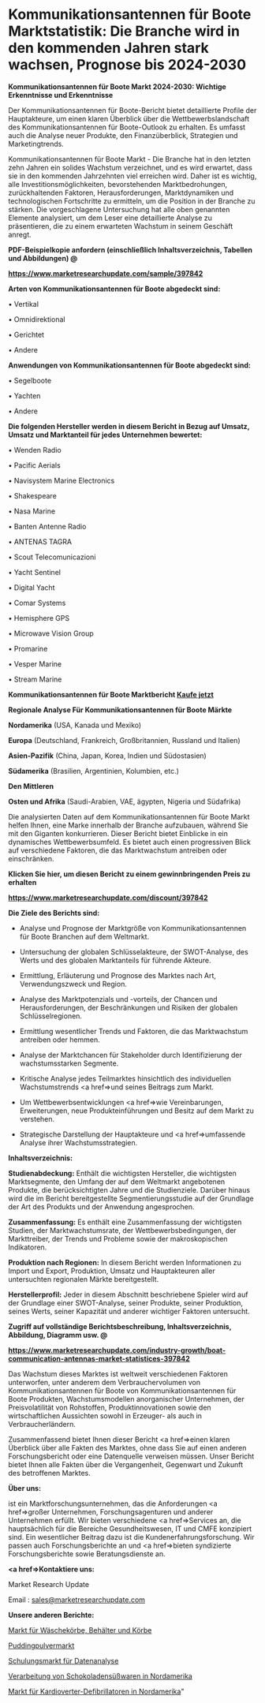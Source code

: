 # Kommunikationsantennen für Boote Marktstatistik: Die Branche wird in den kommenden Jahren stark wachsen, Prognose bis 2024-2030

<strong>Kommunikationsantennen für Boote Markt 2024-2030: Wichtige Erkenntnisse und Erkenntnisse</strong>

Der Kommunikationsantennen für Boote-Bericht bietet detaillierte Profile der Hauptakteure, um einen klaren Überblick über die Wettbewerbslandschaft des Kommunikationsantennen für Boote-Outlook zu erhalten. Es umfasst auch die Analyse neuer Produkte, den Finanzüberblick, Strategien und Marketingtrends.

Kommunikationsantennen für Boote Markt - Die Branche hat in den letzten zehn Jahren ein solides Wachstum verzeichnet, und es wird erwartet, dass sie in den kommenden Jahrzehnten viel erreichen wird. Daher ist es wichtig, alle Investitionsmöglichkeiten, bevorstehenden Marktbedrohungen, zurückhaltenden Faktoren, Herausforderungen, Marktdynamiken und technologischen Fortschritte zu ermitteln, um die Position in der Branche zu stärken. Die vorgeschlagene Untersuchung hat alle oben genannten Elemente analysiert, um dem Leser eine detaillierte Analyse zu präsentieren, die zu einem erwarteten Wachstum in seinem Geschäft anregt.



<strong><b>PDF-Beispielkopie anfordern (einschließlich Inhaltsverzeichnis, Tabellen und Abbildungen) @ </b></strong>

<strong><a href=https://www.marketresearchupdate.com/sample/397842>

<strong>https://www.marketresearchupdate.com/sample/397842</u></a></strong></strong>



<strong>Arten von Kommunikationsantennen für Boote abgedeckt sind:</strong>

• Vertikal

• Omnidirektional

• Gerichtet

• Andere



<strong>Anwendungen von Kommunikationsantennen für Boote abgedeckt sind:</strong>

• Segelboote

• Yachten

• Andere



<strong>Die folgenden Hersteller werden in diesem Bericht in Bezug auf Umsatz, Umsatz und Marktanteil für jedes Unternehmen bewertet:</strong>

• Wenden Radio

• Pacific Aerials

• Navisystem Marine Electronics

• Shakespeare

• Nasa Marine

• Banten Antenne Radio

• ANTENAS TAGRA

• Scout Telecomunicazioni

• Yacht Sentinel

• Digital Yacht

• Comar Systems

• Hemisphere GPS

• Microwave Vision Group

• Promarine

• Vesper Marine

• Stream Marine



<strong>Kommunikationsantennen für Boote Marktbericht <a href=https://www.marketresearchupdate.com/buynow/397842>Kaufe jetzt</a></strong>



<strong>Regionale Analyse Für Kommunikationsantennen für Boote Märkte</strong>



<strong>Nordamerika</strong> (USA, Kanada und Mexiko)



<strong>Europa</strong> (Deutschland, Frankreich, Großbritannien, Russland und Italien)



<strong>Asien-Pazifik</strong> (China, Japan, Korea, Indien und Südostasien)



<strong>Südamerika</strong> (Brasilien, Argentinien, Kolumbien, etc.)



<strong>Den Mittleren</strong> 

<strong>Osten und Afrika</strong> (Saudi-Arabien, VAE, ägypten, Nigeria und Südafrika)

Die analysierten Daten auf dem Kommunikationsantennen für Boote Markt helfen Ihnen, eine Marke innerhalb der Branche aufzubauen, während Sie mit den Giganten konkurrieren. Dieser Bericht bietet Einblicke in ein dynamisches Wettbewerbsumfeld. Es bietet auch einen progressiven Blick auf verschiedene Faktoren, die das Marktwachstum antreiben oder einschränken.



<strong>Klicken Sie hier, um diesen Bericht zu einem gewinnbringenden Preis zu erhalten
</strong>

<strong><a href=https://www.marketresearchupdate.com/discount/397842>https://www.marketresearchupdate.com/discount/397842</b></u></strong></a>



<strong>Die Ziele des Berichts sind:</strong>

- Analyse und Prognose der Marktgröße von Kommunikationsantennen für Boote Branchen auf dem Weltmarkt.

- Untersuchung der globalen Schlüsselakteure, der SWOT-Analyse, des Werts und des globalen Marktanteils für führende Akteure.

- Ermittlung, Erläuterung und Prognose des Marktes nach Art, Verwendungszweck und Region.

- Analyse des Marktpotenzials und -vorteils, der Chancen und Herausforderungen, der Beschränkungen und Risiken der globalen Schlüsselregionen.

- Ermittlung wesentlicher Trends und Faktoren, die das Marktwachstum antreiben oder hemmen.

- Analyse der Marktchancen für Stakeholder durch Identifizierung der wachstumsstarken Segmente.

- Kritische Analyse jedes Teilmarktes hinsichtlich des individuellen Wachstumstrends <a href=>und</a> seines Beitrags zum Markt.

- Um Wettbewerbsentwicklungen <a href=>wie</a> Vereinbarungen, Erweiterungen, neue Produkteinführungen und Besitz auf dem Markt zu verstehen.

- Strategische Darstellung der Hauptakteure und <a href=>umfas</a>sende Analyse ihrer Wachstumsstrategien.



<strong>Inhaltsverzeichnis:</strong>



<strong>Studienabdeckung:</strong> Enthält die wichtigsten Hersteller, die wichtigsten Marktsegmente, den Umfang der auf dem Weltmarkt angebotenen Produkte, die berücksichtigten Jahre und die Studienziele. Darüber hinaus wird die im Bericht bereitgestellte Segmentierungsstudie auf der Grundlage der Art des Produkts und der Anwendung angesprochen.



<strong>Zusammenfassung:</strong> Es enthält eine Zusammenfassung der wichtigsten Studien, der Marktwachstumsrate, der Wettbewerbsbedingungen, der Markttreiber, der Trends und Probleme sowie der makroskopischen Indikatoren.



<strong>Produktion nach Regionen:</strong> In diesem Bericht werden Informationen zu Import und Export, Produktion, Umsatz und Hauptakteuren aller untersuchten regionalen Märkte bereitgestellt.



<strong>Herstellerprofil:</strong> Jeder in diesem Abschnitt beschriebene Spieler wird auf der Grundlage einer SWOT-Analyse, seiner Produkte, seiner Produktion, seines Werts, seiner Kapazität und anderer wichtiger Faktoren untersucht.



<strong><b>Zugriff auf vollständige Berichtsbeschreibung, Inhaltsverzeichnis, Abbildung, Diagramm usw. @ </b></strong>

<strong><a href=https://www.marketresearchupdate.com/industry-growth/boat-communication-antennas-market-statistices-397842>https://www.marketresearchupdate.com/industry-growth/boat-communication-antennas-market-statistices-397842</a></strong>

Das Wachstum dieses Marktes ist weltweit verschiedenen Faktoren unterworfen, unter anderem dem Verbrauchervolumen von Kommunikationsantennen für Boote von Kommunikationsantennen für Boote Produkten, Wachstumsmodellen anorganischer Unternehmen, der Preisvolatilität von Rohstoffen, Produktinnovationen sowie den wirtschaftlichen Aussichten sowohl in Erzeuger- als auch in Verbraucherländern.

Zusammenfassend bietet Ihnen dieser Bericht <a href=>einen</a> klaren Überblick über alle Fakten des Marktes, ohne dass Sie auf einen anderen Forschungsbericht oder eine Datenquelle verweisen müssen. Unser Bericht bietet Ihnen alle Fakten über die Vergangenheit, Gegenwart und Zukunft des betroffenen Marktes.



<strong>Über uns:</strong>

 ist ein Marktforschungsunternehmen, das die Anforderungen <a href=>großer</a> Unternehmen, Forschungsagenturen und anderer Unternehmen erfüllt. Wir bieten verschiedene <a href=>Services</a> an, die hauptsächlich für die Bereiche Gesundheitswesen, IT und CMFE konzipiert sind. Ein wesentlicher Beitrag dazu ist die Kundenerfahrungsforschung. Wir passen auch Forschungsberichte an und <a href=>bieten</a> syndizierte Forschungsberichte sowie Beratungsdienste an.



<strong><a href=>Kontaktiere uns:</a></strong>

Market Research Update

Email : sales@marketresearchupdate.com



<strong>Unsere anderen Berichte:</strong>

<a href=https://www.linkedin.com/pulse/laundry-baskets-bins-hampers-market-latest-report>Markt für Wäschekörbe, Behälter und Körbe</a>

<a href=https://www.linkedin.com/pulse/custard-powder-market-report-2023-top-company>Puddingpulvermarkt</a>

<a href=https://www.linkedin.com/pulse/data-analytics-training-market-outlooks-2023>Schulungsmarkt für Datenanalyse</a>

<a href=https://www.linkedin.com/pulse/north-america-chocolate-confectionery-processing>Verarbeitung von Schokoladensüßwaren in Nordamerika</a>

<a href=https://www.linkedin.com/pulse/north-america-cardioverters-defibrillators-market-2023-2030>Markt für Kardioverter-Defibrillatoren in Nordamerika</a>"
